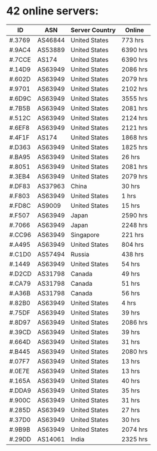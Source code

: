 # 42 online servers:

| ID | ASN | Server Country | Online |
| ------ | ------ | ------ | ------ |
| #.3769 | AS46844 | United States | 773 hrs |
| #.9AC4 | AS53889 | United States | 6390 hrs |
| #.7CCE | AS174 | United States | 6390 hrs |
| #.14D9 | AS63949 | United States | 2086 hrs |
| #.602D | AS63949 | United States | 2079 hrs |
| #.9701 | AS63949 | United States | 2102 hrs |
| #.6D9C | AS63949 | United States | 3555 hrs |
| #.7B5B | AS63949 | United States | 2081 hrs |
| #.512C | AS63949 | United States | 2124 hrs |
| #.6EF8 | AS63949 | United States | 2121 hrs |
| #.4F1F | AS174 | United States | 1868 hrs |
| #.D363 | AS63949 | United States | 1825 hrs |
| #.BA95 | AS63949 | United States | 26 hrs |
| #.8051 | AS63949 | United States | 2081 hrs |
| #.3EB4 | AS63949 | United States | 2079 hrs |
| #.DF83 | AS37963 | China | 30 hrs |
| #.F803 | AS63949 | United States | 1 hrs |
| #.FD8C | AS9009 | United States | 15 hrs |
| #.F507 | AS63949 | Japan | 2590 hrs |
| #.7066 | AS63949 | Japan | 2248 hrs |
| #.CC96 | AS63949 | Singapore | 221 hrs |
| #.A495 | AS63949 | United States | 804 hrs |
| #.C1D0 | AS57494 | Russia | 438 hrs |
| #.1449 | AS63949 | United States | 54 hrs |
| #.D2CD | AS31798 | Canada | 49 hrs |
| #.CA79 | AS31798 | Canada | 51 hrs |
| #.A36B | AS31798 | Canada | 56 hrs |
| #.82B0 | AS63949 | United States | 4 hrs |
| #.75DF | AS63949 | United States | 39 hrs |
| #.8D97 | AS63949 | United States | 2086 hrs |
| #.39CD | AS63949 | United States | 39 hrs |
| #.664D | AS63949 | United States | 31 hrs |
| #.B445 | AS63949 | United States | 2080 hrs |
| #.07F7 | AS63949 | United States | 13 hrs |
| #.0E7E | AS63949 | United States | 13 hrs |
| #.165A | AS63949 | United States | 40 hrs |
| #.DDA9 | AS63949 | United States | 35 hrs |
| #.900C | AS63949 | United States | 31 hrs |
| #.285D | AS63949 | United States | 27 hrs |
| #.37D0 | AS63949 | United States | 30 hrs |
| #.9B9B | AS63949 | United States | 2074 hrs |
| #.29DD | AS14061 | India | 2325 hrs |

